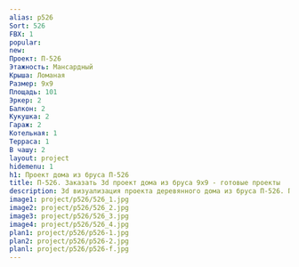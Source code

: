 ```yaml
---
alias: p526
Sort: 526
FBX: 1
popular: 
new: 
Проект: П-526
Этажность: Мансардный
Крыша: Ломаная
Размер: 9х9
Площадь: 101
Эркер: 2
Балкон: 2
Кукушка: 2
Гараж: 2
Котельная: 1
Терраса: 1
В чашу: 2
layout: project
hidemenu: 1
h1: Проект дома из бруса П-526
title: П-526. Заказать 3d проект дома из бруса 9х9 - готовые проекты
description: 3d визуализация проекта деревянного дома из бруса П-526. Площадь 101 м2, размер 9х9. Вы можете внести любые изменения в проект.
image1: project/p526/526_1.jpg
image2: project/p526/526_2.jpg
image3: project/p526/526_3.jpg
image4: project/p526/526_4.jpg
plan1: project/p526/p526-1.jpg
plan2: project/p526/p526-2.jpg
planl: project/p526/p526-f.jpg
---
```

